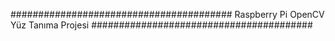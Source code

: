 ########################################
Raspberry Pi OpenCV Yüz Tanıma Projesi
########################################
